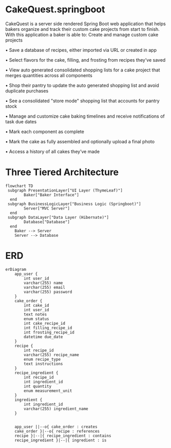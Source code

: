 # CakeQuest.springboot
CakeQuest is a server side rendered Spring Boot web application that helps bakers organize and track their custom cake projects from start to finish.
With this application a baker is able to:
Create and manage custom cake projects


• Save a database of recipes, either imported via URL or created in app


• Select flavors for the cake, filling, and frosting from recipes they’ve saved


• View auto generated consolidated shopping lists for a cake project that merges quantities across all components


• Shop their pantry to update the auto generated shopping list and avoid duplicate purchases


• See a consolidated "store mode" shopping list that accounts for pantry stock


• Manage and customize cake baking timelines and receive notifications of task due dates


• Mark each component as complete


• Mark the cake as fully assembled and optionally upload a final photo


• Access a history of all cakes they’ve made

# Three Tiered Architecture
```mermaid
flowchart TD
 subgraph PresentationLayer["UI Layer (ThymeLeaf)"]
        Baker["Baker Interface"]
  end
 subgraph BusinessLogicLayer["Business Logic (Springboot)"]
        Server["MVC Server"]
  end
 subgraph DataLayer["Data Layer (Hibernate)"]
        Database["Database"]
  end
    Baker --> Server
    Server --> Database
```
# ERD
```mermaid
erDiagram
    app_user {
        int user_id
        varchar(255) name
        varchar(255) email
        varchar(255) password
    }
    cake_order {
        int cake_id
        int user_id
        text notes
        enum status
        int cake_recipe_id
        int filling_recipe_id
        int frosting_recipe_id
        datetime due_date
    }
    recipe {
        int recipe_id
        varchar(255) recipe_name
        enum recipe_type
        text instructions
    }
    recipe_ingredient {
        int recipe_id
        int ingredient_id
        int quantity
        enum measurement_unit
    }
    ingredient {
        int ingredient_id
        varchar(255) ingredient_name
    }
 

    app_user ||--o{ cake_order : creates
    cake_order }|--o{ recipe : references
    recipe }|--|{ recipe_ingredient : contains
    recipe_ingredient }|--|{ ingredient : is
```
